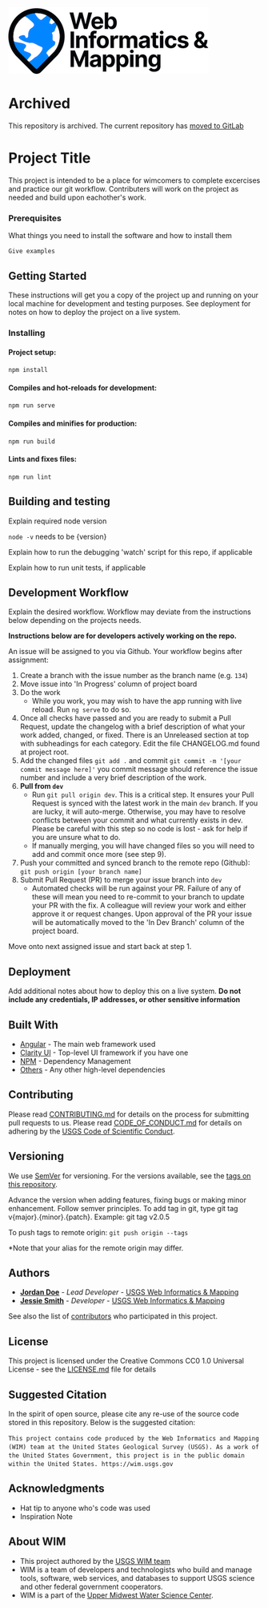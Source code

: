 ![WiM](wim.png)

# Archived

This repository is archived. The current repository has [moved to GitLab](https://code.usgs.gov/WiM/vue-favorite-places)

# Project Title

This project is intended to be a place for wimcomers to complete excercises and practice our git workflow. Contributers will work on the project as needed and build upon eachother's work.

### Prerequisites

What things you need to install the software and how to install them

```
Give examples
```

## Getting Started

These instructions will get you a copy of the project up and running on your local machine for development and testing purposes. See deployment for notes on how to deploy the project on a live system.

### Installing

#### Project setup:

```
npm install
```

#### Compiles and hot-reloads for development:

```
npm run serve
```

#### Compiles and minifies for production:

```
npm run build
```

#### Lints and fixes files:

```
npm run lint
```

## Building and testing

Explain required node version

`node -v` needs to be {version}

Explain how to run the debugging 'watch' script for this repo, if applicable

Explain how to run unit tests, if applicable

## Development Workflow

Explain the desired workflow. Workflow may deviate from the instructions below depending on the projects needs.

**Instructions below are for developers actively working on the repo.**

An issue will be assigned to you via Github. Your workflow begins after assignment:

1. Create a branch with the issue number as the branch name (e.g. `134`)
2. Move issue into 'In Progress' column of project board
3. Do the work
   - While you work, you may wish to have the app running with live reload. Run `ng serve` to do so.
4. Once all checks have passed and you are ready to submit a Pull Request, update the changelog with a brief description of what your work added, changed, or fixed. There is an Unreleased section at top with subheadings for each category. Edit the file CHANGELOG.md found at project root.
5. Add the changed files `git add .` and commit `git commit -m '[your commit message here]'` you commit message should reference the issue number and include a very brief description of the work.
6. **Pull from `dev`**
   - Run `git pull origin dev`. This is a critical step. It ensures your Pull Request is synced with the latest work in the main `dev` branch. If you are lucky, it will auto-merge. Otherwise, you may have to resolve conflicts between your commit and what currently exists in dev. Please be careful with this step so no code is lost - ask for help if you are unsure what to do.
   - If manually merging, you will have changed files so you will need to add and commit once more (see step 9).
7. Push your committed and synced branch to the remote repo (Github): `git push origin [your branch name]`
8. Submit Pull Request (PR) to merge your issue branch into `dev`
   - Automated checks will be run against your PR. Failure of any of these will mean you need to re-commit to your branch to update your PR with the fix. A colleague will review your work and either approve it or request changes. Upon approval of the PR your issue will be automatically moved to the 'In Dev Branch' column of the project board.

Move onto next assigned issue and start back at step 1.

## Deployment

Add additional notes about how to deploy this on a live system. **Do not include any credentials, IP addresses, or other sensitive information**

## Built With

- [Angular](https://angular.io/) - The main web framework used
- [Clarity UI](https://vmware.github.io/clarity/) - Top-level UI framework if you have one
- [NPM](https://www.npmjs.com/) - Dependency Management
- [Others](https://www.npmjs.com/) - Any other high-level dependencies

## Contributing

Please read [CONTRIBUTING.md](CONTRIBUTING.md) for details on the process for submitting pull requests to us. Please read [CODE_OF_CONDUCT.md](CODE_OF_CONDUCT.md) for details on adhering by the [USGS Code of Scientific Conduct](https://www2.usgs.gov/fsp/fsp_code_of_scientific_conduct.asp).

## Versioning

We use [SemVer](http://semver.org/) for versioning. For the versions available, see the [tags on this repository](../../tags).

Advance the version when adding features, fixing bugs or making minor enhancement. Follow semver principles. To add tag in git, type git tag v{major}.{minor}.{patch}. Example: git tag v2.0.5

To push tags to remote origin: `git push origin --tags`

\*Note that your alias for the remote origin may differ.

## Authors

- **[Jordan Doe](PROFILE_PAGE_URL_HERE)** - _Lead Developer_ - [USGS Web Informatics & Mapping](https://wim.usgs.gov/)
- **[Jessie Smith](PROFILE_PAGE_URL_HERE)** - _Developer_ - [USGS Web Informatics & Mapping](https://wim.usgs.gov/)

See also the list of [contributors](../../graphs/contributors) who participated in this project.

## License

This project is licensed under the Creative Commons CC0 1.0 Universal License - see the [LICENSE.md](LICENSE.md) file for details

## Suggested Citation

In the spirit of open source, please cite any re-use of the source code stored in this repository. Below is the suggested citation:

`This project contains code produced by the Web Informatics and Mapping (WIM) team at the United States Geological Survey (USGS). As a work of the United States Government, this project is in the public domain within the United States. https://wim.usgs.gov`

## Acknowledgments

- Hat tip to anyone who's code was used
- Inspiration Note

## About WIM

- This project authored by the [USGS WIM team](https://wim.usgs.gov)
- WIM is a team of developers and technologists who build and manage tools, software, web services, and databases to support USGS science and other federal government cooperators.
- WIM is a part of the [Upper Midwest Water Science Center](https://www.usgs.gov/centers/wisconsin-water-science-center).
